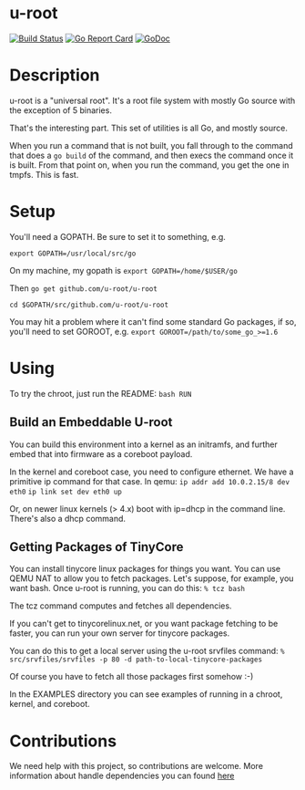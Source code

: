 
u-root
======

[![Build Status](https://travis-ci.org/u-root/u-root.svg?branch=master)](https://travis-ci.org/u-root/u-root) [![Go Report Card](https://goreportcard.com/badge/github.com/u-root/u-root)](https://goreportcard.com/report/github.com/u-root/u-root) [![GoDoc](https://godoc.org/github.com/u-root/u-root?status.svg)](https://godoc.org/github.com/u-root/u-root)

# Description

u-root is a "universal root". It's a root file system with mostly Go source with the exception of 5 binaries. 

That's the interesting part. This set of utilities is all Go, and mostly source.

When you run a command that is not built, you fall through to the command that does a
`go build` of the command, and then execs the command once it is built. From that point on,
when you run the command, you get the one in tmpfs. This is fast.

# Setup

You'll need a GOPATH. Be sure to set it to something, e.g.

`export GOPATH=/usr/local/src/go`

On my machine, my gopath is
`export GOPATH=/home/$USER/go`

Then
`go get github.com/u-root/u-root`

`cd $GOPATH/src/github.com/u-root/u-root`

You may hit a problem where it can't find some standard Go packages, if so, you'll need
to set GOROOT, e.g.
`export GOROOT=/path/to/some_go_>=1.6`

# Using

To try the chroot, just run the README:
`bash RUN`

## Build an Embeddable U-root

You can build this environment into a kernel as an initramfs, and further
embed that into firmware as a coreboot payload. 

In the kernel and coreboot case, you need to configure ethernet. We have a primitive
ip command for that case. In qemu:
`ip addr add 10.0.2.15/8 dev eth0`
`ip link set dev eth0 up`

Or, on newer linux kernels (> 4.x) boot with ip=dhcp in the command line. There's also a dhcp command.



## Getting Packages of TinyCore

You can install tinycore linux packages for things you want.
You can use QEMU NAT to allow you to fetch packages.
Let's suppose, for example, you want bash. Once u-root is
running, you can do this:
`% tcz bash`

The tcz command computes and fetches all dependencies.

If you can't get to tinycorelinux.net, or you want package fetching to be faster,
you can run your own server for tinycore packages. 

You can do this to get a local server using the u-root srvfiles command:
`% src/srvfiles/srvfiles -p 80 -d path-to-local-tinycore-packages`

Of course you have to fetch all those packages first somehow :-)

In the EXAMPLES directory you can see examples of running in a chroot, kernel, and coreboot.



# Contributions

We need help with this project, so contributions are welcome.  More information about handle dependencies you can found [here](MAINTAINERS.md)

